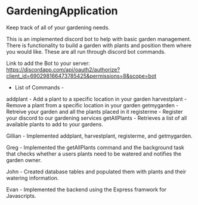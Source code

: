 # GardeningApplication
Keep track of all of your gardening needs.


This is an implemented discord bot to help with basic garden management. There is functionality to build a garden with plants and position them where you would like. These are all run through discord bot commands. 

Link to add the Bot to your server: 
https://discordapp.com/api/oauth2/authorize?client_id=690298166473785425&permissions=8&scope=bot


- List of Commands - 

addplant - Add a plant to a specific location in your garden
harvestplant - Remove a plant from a specific location in your garden
getmygarden - Retreive your garden and all the plants placed in it
registerme - Register your discord to our gardening services
getAllPlants - Retrieves a list of all available plants to add to your gardens.





Gillian - Implemented addplant, harvestplant, registerme, and getmygarden.

Greg - Implemented the getAllPlants command and the background task that checks whether a users plants need to be watered and notifies the garden owner.

John - Created database tables and populated them with plants and their watering information. 

Evan - Implemented the backend using the Express framwork for Javascripts.  
